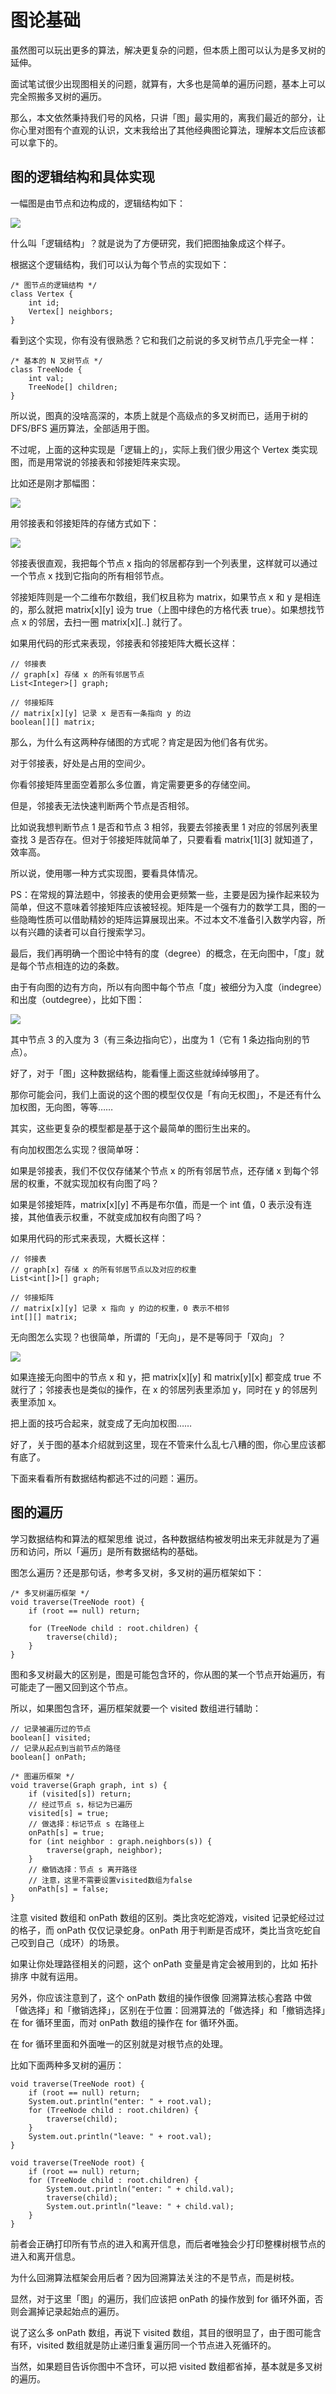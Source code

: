 # 图论基础

虽然图可以玩出更多的算法，解决更复杂的问题，但本质上图可以认为是多叉树的延伸。

面试笔试很少出现图相关的问题，就算有，大多也是简单的遍历问题，基本上可以完全照搬多叉树的遍历。

那么，本文依然秉持我们号的风格，只讲「图」最实用的，离我们最近的部分，让你心里对图有个直观的认识，文末我给出了其他经典图论算法，理解本文后应该都可以拿下的。

## 图的逻辑结构和具体实现

一幅图是由节点和边构成的，逻辑结构如下：

![](imgs/0.jpg)

什么叫「逻辑结构」？就是说为了方便研究，我们把图抽象成这个样子。

根据这个逻辑结构，我们可以认为每个节点的实现如下：

```
/* 图节点的逻辑结构 */
class Vertex {
    int id;
    Vertex[] neighbors;
}
```

看到这个实现，你有没有很熟悉？它和我们之前说的多叉树节点几乎完全一样：

```
/* 基本的 N 叉树节点 */
class TreeNode {
    int val;
    TreeNode[] children;
}
```

所以说，图真的没啥高深的，本质上就是个高级点的多叉树而已，适用于树的 DFS/BFS 遍历算法，全部适用于图。

不过呢，上面的这种实现是「逻辑上的」，实际上我们很少用这个 Vertex 类实现图，而是用常说的邻接表和邻接矩阵来实现。

比如还是刚才那幅图：

![](imgs/0.jpg)

用邻接表和邻接矩阵的存储方式如下：

![](imgs/2.jpeg)

邻接表很直观，我把每个节点 x 指向的邻居都存到一个列表里，这样就可以通过一个节点 x 找到它指向的所有相邻节点。

邻接矩阵则是一个二维布尔数组，我们权且称为 matrix，如果节点 x 和 y 是相连的，那么就把 matrix[x][y] 设为 true（上图中绿色的方格代表 true）。如果想找节点 x 的邻居，去扫一圈 matrix[x][..] 就行了。

如果用代码的形式来表现，邻接表和邻接矩阵大概长这样：

```
// 邻接表
// graph[x] 存储 x 的所有邻居节点
List<Integer>[] graph;

// 邻接矩阵
// matrix[x][y] 记录 x 是否有一条指向 y 的边
boolean[][] matrix;
```

那么，为什么有这两种存储图的方式呢？肯定是因为他们各有优劣。

对于邻接表，好处是占用的空间少。

你看邻接矩阵里面空着那么多位置，肯定需要更多的存储空间。

但是，邻接表无法快速判断两个节点是否相邻。

比如说我想判断节点 1 是否和节点 3 相邻，我要去邻接表里 1 对应的邻居列表里查找 3 是否存在。但对于邻接矩阵就简单了，只要看看 matrix[1][3] 就知道了，效率高。

所以说，使用哪一种方式实现图，要看具体情况。

PS：在常规的算法题中，邻接表的使用会更频繁一些，主要是因为操作起来较为简单，但这不意味着邻接矩阵应该被轻视。矩阵是一个强有力的数学工具，图的一些隐晦性质可以借助精妙的矩阵运算展现出来。不过本文不准备引入数学内容，所以有兴趣的读者可以自行搜索学习。

最后，我们再明确一个图论中特有的度（degree）的概念，在无向图中，「度」就是每个节点相连的边的条数。

由于有向图的边有方向，所以有向图中每个节点「度」被细分为入度（indegree）和出度（outdegree），比如下图：

![](imgs/0.jpg)

其中节点 3 的入度为 3（有三条边指向它），出度为 1（它有 1 条边指向别的节点）。

好了，对于「图」这种数据结构，能看懂上面这些就绰绰够用了。

那你可能会问，我们上面说的这个图的模型仅仅是「有向无权图」，不是还有什么加权图，无向图，等等……

其实，这些更复杂的模型都是基于这个最简单的图衍生出来的。

有向加权图怎么实现？很简单呀：

如果是邻接表，我们不仅仅存储某个节点 x 的所有邻居节点，还存储 x 到每个邻居的权重，不就实现加权有向图了吗？

如果是邻接矩阵，matrix[x][y] 不再是布尔值，而是一个 int 值，0 表示没有连接，其他值表示权重，不就变成加权有向图了吗？

如果用代码的形式来表现，大概长这样：

```
// 邻接表
// graph[x] 存储 x 的所有邻居节点以及对应的权重
List<int[]>[] graph;

// 邻接矩阵
// matrix[x][y] 记录 x 指向 y 的边的权重，0 表示不相邻
int[][] matrix;
```

无向图怎么实现？也很简单，所谓的「无向」，是不是等同于「双向」？

![](imgs/3.jpeg)

如果连接无向图中的节点 x 和 y，把 matrix[x][y] 和 matrix[y][x] 都变成 true 不就行了；邻接表也是类似的操作，在 x 的邻居列表里添加 y，同时在 y 的邻居列表里添加 x。

把上面的技巧合起来，就变成了无向加权图……

好了，关于图的基本介绍就到这里，现在不管来什么乱七八糟的图，你心里应该都有底了。

下面来看看所有数据结构都逃不过的问题：遍历。

## 图的遍历

学习数据结构和算法的框架思维 说过，各种数据结构被发明出来无非就是为了遍历和访问，所以「遍历」是所有数据结构的基础。

图怎么遍历？还是那句话，参考多叉树，多叉树的遍历框架如下：

```
/* 多叉树遍历框架 */
void traverse(TreeNode root) {
    if (root == null) return;

    for (TreeNode child : root.children) {
        traverse(child);
    }
}
```

图和多叉树最大的区别是，图是可能包含环的，你从图的某一个节点开始遍历，有可能走了一圈又回到这个节点。

所以，如果图包含环，遍历框架就要一个 visited 数组进行辅助：

```
// 记录被遍历过的节点
boolean[] visited;
// 记录从起点到当前节点的路径
boolean[] onPath;

/* 图遍历框架 */
void traverse(Graph graph, int s) {
    if (visited[s]) return;
    // 经过节点 s，标记为已遍历
    visited[s] = true;
    // 做选择：标记节点 s 在路径上
    onPath[s] = true;
    for (int neighbor : graph.neighbors(s)) {
        traverse(graph, neighbor);
    }
    // 撤销选择：节点 s 离开路径
    // 注意，这里不需要设置visited数组为false
    onPath[s] = false;
}
```

注意 visited 数组和 onPath 数组的区别。类比贪吃蛇游戏，visited 记录蛇经过过的格子，而 onPath 仅仅记录蛇身。onPath 用于判断是否成环，类比当贪吃蛇自己咬到自己（成环）的场景。

如果让你处理路径相关的问题，这个 onPath 变量是肯定会被用到的，比如 拓扑排序 中就有运用。

另外，你应该注意到了，这个 onPath 数组的操作很像 回溯算法核心套路 中做「做选择」和「撤销选择」，区别在于位置：回溯算法的「做选择」和「撤销选择」在 for 循环里面，而对 onPath 数组的操作在 for 循环外面。

在 for 循环里面和外面唯一的区别就是对根节点的处理。

比如下面两种多叉树的遍历：

```
void traverse(TreeNode root) {
    if (root == null) return;
    System.out.println("enter: " + root.val);
    for (TreeNode child : root.children) {
        traverse(child);
    }
    System.out.println("leave: " + root.val);
}

void traverse(TreeNode root) {
    if (root == null) return;
    for (TreeNode child : root.children) {
        System.out.println("enter: " + child.val);
        traverse(child);
        System.out.println("leave: " + child.val);
    }
}
```

前者会正确打印所有节点的进入和离开信息，而后者唯独会少打印整棵树根节点的进入和离开信息。

为什么回溯算法框架会用后者？因为回溯算法关注的不是节点，而是树枝。

显然，对于这里「图」的遍历，我们应该把 onPath 的操作放到 for 循环外面，否则会漏掉记录起始点的遍历。

说了这么多 onPath 数组，再说下 visited 数组，其目的很明显了，由于图可能含有环，visited 数组就是防止递归重复遍历同一个节点进入死循环的。

当然，如果题目告诉你图中不含环，可以把 visited 数组都省掉，基本就是多叉树的遍历。